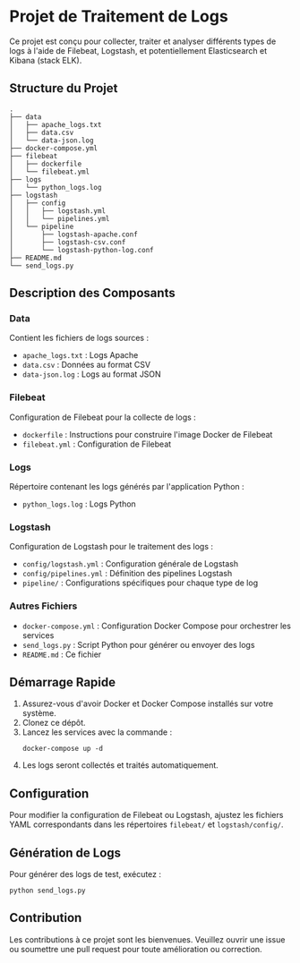 # Projet de Traitement de Logs

Ce projet est conçu pour collecter, traiter et analyser différents types de logs à l'aide de Filebeat, Logstash, et potentiellement Elasticsearch et Kibana (stack ELK).

## Structure du Projet

```
.
├── data
│   ├── apache_logs.txt
│   ├── data.csv
│   └── data-json.log
├── docker-compose.yml
├── filebeat
│   ├── dockerfile
│   └── filebeat.yml
├── logs
│   └── python_logs.log
├── logstash
│   ├── config
│   │   ├── logstash.yml
│   │   └── pipelines.yml
│   └── pipeline
│       ├── logstash-apache.conf
│       ├── logstash-csv.conf
│       └── logstash-python-log.conf
├── README.md
└── send_logs.py
```

## Description des Composants

### Data
Contient les fichiers de logs sources :
- `apache_logs.txt` : Logs Apache
- `data.csv` : Données au format CSV
- `data-json.log` : Logs au format JSON

### Filebeat
Configuration de Filebeat pour la collecte de logs :
- `dockerfile` : Instructions pour construire l'image Docker de Filebeat
- `filebeat.yml` : Configuration de Filebeat

### Logs
Répertoire contenant les logs générés par l'application Python :
- `python_logs.log` : Logs Python

### Logstash
Configuration de Logstash pour le traitement des logs :
- `config/logstash.yml` : Configuration générale de Logstash
- `config/pipelines.yml` : Définition des pipelines Logstash
- `pipeline/` : Configurations spécifiques pour chaque type de log

### Autres Fichiers
- `docker-compose.yml` : Configuration Docker Compose pour orchestrer les services
- `send_logs.py` : Script Python pour générer ou envoyer des logs
- `README.md` : Ce fichier

## Démarrage Rapide

1. Assurez-vous d'avoir Docker et Docker Compose installés sur votre système.
2. Clonez ce dépôt.
3. Lancez les services avec la commande :
   ```
   docker-compose up -d
   ```
4. Les logs seront collectés et traités automatiquement.

## Configuration

Pour modifier la configuration de Filebeat ou Logstash, ajustez les fichiers YAML correspondants dans les répertoires `filebeat/` et `logstash/config/`.

## Génération de Logs

Pour générer des logs de test, exécutez :

```
python send_logs.py
```

## Contribution

Les contributions à ce projet sont les bienvenues. Veuillez ouvrir une issue ou soumettre une pull request pour toute amélioration ou correction.


